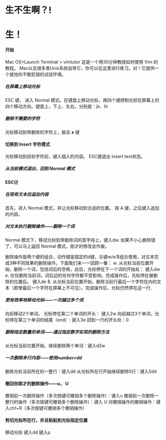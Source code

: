 # 生不生啊？!

# 生！

#### 开始
 Mac OS>Launch Terminal > vimtutor
这是一个用30分钟教授如何使用 Vim 的教程。 Mac以及很多类Unix系统自带它，你可以在这里进行练习。对！它提供一个就怕你不敢犯错的试验环境。

##### 在屏幕上移动光标

ESC 键， 进入 Normal 模式。在键盘上移动光标，用四个键控制光标在屏幕上的四个移动方向。键盘上，下上、左右，分别是：jk、hl 

##### 删除不需要的字符
光标移动到带删除的字符上，敲击 **x** 键

#### 切换到 Insert 字符模式
光标移动到目标字符前，键入插入的内容。
ESC键退出 Insert text状态。

##### 从当前模式退出，回到 Normal 模式
**ESC**键

##### 在现有文本后追加内容
首先，进入 Normal 模式，并让光标移动到合适的位置。
按 A 键，之后键入追加的内容。

##### 对文本执行删除操作——删除一个词

Normal 模式下，移动光标到带删除词的首字母上，键入dw.
如果不小心删除错了，可以马上返回 Normal 模式，刚才的修改会作废。


删除操作是两个键的组合，动作键是固定的d键，与键w/e/$组合使用，对文本完成3种不同效果的删除操作。下面我们来一一回顾一番：
w. 从光标当前位置开始，删除一个词，包括词后的空格，此后，光标停在下一个词的开始处： 键入dw
e. 仅仅删除当前词，词后边的任何字符都不受影响。完成操作后，光标停在被删除的位置后。
键入de
$. 从光标当前位置开始，删除当前行最后一个字符在内的文本（即使最后一个字符在屏幕上不可见）。完成操作后，光标仍然停在这一行.

##### 更有效率地移动光标——一次越过多个词
向前移动2个单词， 光标停在第二个单词的开头： 键入2w
向前越过3个单词，光标停在第三个单词的结尾（end）: 键入3e
回到一行的开头处：0

##### 删除指定数量的单词——通过指定数字实现的删除方法
从光标当前位置开始，继续删除两个单词：键入d2w

#####  一次删除多行内容——使用number+dd
删除光标当前所在的一整行：键入dd
从光标所在行开始继续删除5行：键入5dd

#### 撤回你刚才的删除操作——u， U
撤销前一次删除操作（多次按键可撤销多个删除操作）：键入u
撤销前一次删除一整行的操作（多次按键可撤销多个删除操作）：键入 U
对撤销操作的撤销操作：键入ctrl+R（多次按键可撤销多个撤销操作）

#### 剪切光标所在行，并且粘贴到光标指定位置
移动光标
键入dd
键入p







<!--stackedit_data:
eyJoaXN0b3J5IjpbLTcwNjA2MTA2LDk4NTAwMDAyNiwtMTg5MD
A0NjA0OSwxMDc4Mjk2ODM3LC0xNTg0OTA4NTMwLDE2NzMxMTY0
NTgsMTc1MTg0MjU1Niw1MDk5MjAxNzQsLTIwOTkzMzE4OTQsLT
EzMDUwMzI0NzcsNjYxMDg1NDQsOTAwMzQwOTkwLC0xNTUzNTEy
MDUsLTEzMzMzNTkwMDQsMTc2NjA0ODI2MCw3OTI4NTU4NzksMT
k4NTMyOTkwMl19
-->
